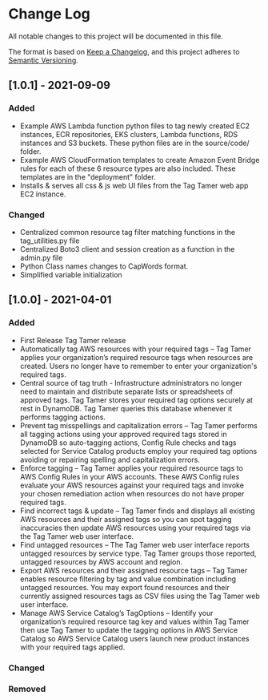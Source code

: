 # Change Log

All notable changes to this project will be documented in this file.

The format is based on [Keep a Changelog](https://keepachangelog.com/en/1.0.0/),
and this project adheres to [Semantic Versioning](https://semver.org/spec/v2.0.0.html).

## [1.0.1] - 2021-09-09

### Added 

- Example AWS Lambda function python files to tag newly created EC2 instances, ECR repositories, EKS clusters,
Lambda functions, RDS instances and S3 buckets.  These python files are in the source/code/ folder.
- Example AWS CloudFormation templates to create Amazon Event Bridge rules for each of these 6 resource types
are also included.  These templates are in the "deployment" folder.
- Installs & serves all css & js web UI files from the Tag Tamer web app EC2 instance.

### Changed

- Centralized common resource tag filter matching functions in the tag_utilities.py file
- Centralized Boto3 client and session creation as a function in the admin.py file
- Python Class names changes to CapWords format.
- Simplified variable initialization

## [1.0.0] - 2021-04-01

### Added

- First Release Tag Tamer release
- Automatically tag AWS resources with your required tags – Tag Tamer applies your organization’s required resource tags when resources are created. Users no longer have to remember to enter your organization's required tags.
- Central source of tag truth - Infrastructure administrators no longer need to maintain and distribute separate lists or spreadsheets of approved tags. Tag Tamer stores your required tag options securely at rest in DynamoDB. Tag Tamer queries this database whenever it performs tagging actions.
- Prevent tag misspellings and capitalization errors – Tag Tamer performs all tagging actions using your approved required tags stored in DynamoDB so auto-tagging actions, Config Rule checks and tags selected for Service Catalog products employ your required tag options avoiding or repairing spelling and capitalization errors.
- Enforce tagging – Tag Tamer applies your required resource tags to AWS Config Rules in your AWS accounts. These AWS Config rules evaluate your AWS resources against your required tags and invoke your chosen remediation action when resources do not have proper required tags.
- Find incorrect tags & update – Tag Tamer finds and displays all existing AWS resources and their assigned tags so you can spot tagging inaccuracies then update AWS resources using your required tags via the Tag Tamer web user interface.
- Find untagged resources – The Tag Tamer web user interface reports untagged resources by service type. Tag Tamer groups those reported, untagged resources by AWS account and region.
- Export AWS resources and their assigned resource tags – Tag Tamer enables resource filtering by tag and value combination including untagged resources. You may export found resources and their currently assigned resources tags as CSV files using the Tag Tamer web user interface.
- Manage AWS Service Catalog’s TagOptions – Identify your organization’s required resource tag key and values within Tag Tamer then use Tag Tamer to update the tagging options in AWS Service Catalog so AWS Service Catalog users launch new product instances with your required tags applied.

### Changed

### Removed
